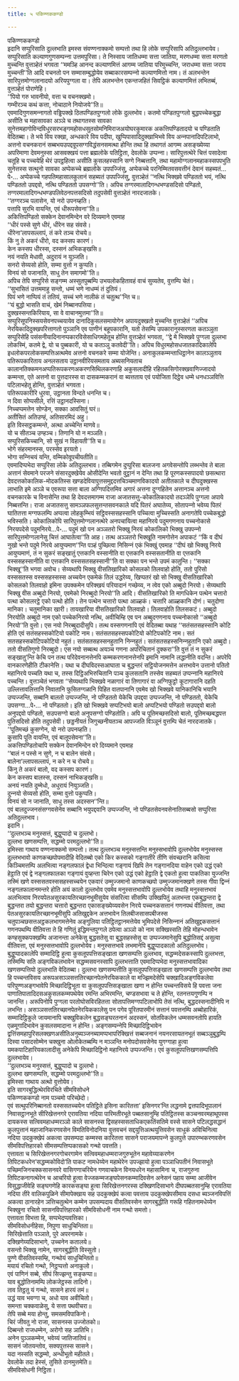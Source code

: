 ```yaml
---
title: ५ पकिण्णककण्डो

---
```

पकिण्णककण्डो  
इदानि सप्पुरिसाति दुल्‍लभाति इमस्स संवण्णनाक्‍कमो सम्पत्तो तथा हि लोके सप्पुरिसापि अतिदुल्‍लभायेव। सप्पुरिसाति कल्याणगुणसम्पन्‍ना उत्तमपुरिसा। ते निस्साय जातिधम्मा सत्ता जातिया, मरणधम्मा सत्ता मरणतो मुच्‍चन्ति वुत्तञ्हेतं भगवता ‘‘ममञ्हि आनन्द कल्याणमित्तं आगम्म जातिया परिमुच्‍चन्ति, जराधम्मा सत्ता जराय मुच्‍चन्ती’’ति आदि वचनतो पन सम्मासम्बुद्धोयेव सब्बाकारसम्पन्‍नो कल्याणमित्तो नाम। तं अलभन्तेन सारिपुत्तमोग्गलानादयो अरियपुग्गला वा। तेपि अलभन्तेन एकन्तजहितं सिवट्ठिकं कल्याणमित्तं लभितब्बं, वुत्तञ्हेतं पोराणेहि।  
‘‘पियो गरु भावनीयो, वत्ता च वचनक्खमो।  
गम्भीरञ्‍च कथं कत्ता, नोचाठाने नियोजये’’ति॥  
एवमादिगुणसमन्‍नागतो वड्ढिपक्खे ठितपण्डितपुग्गलो लोके दुल्‍लभोव। कतमो पण्डितपुग्गलो बुद्धपच्‍चेकबुद्धा असीति च महासावका अञ्‍ञे च तथागतस्स सावका सुनेत्तमहागोविन्दविधुरसरभङ्गमहोसधसुतसोमनिमिराजअयोघरकुमारक अकत्तिपण्डितादयो च पण्डिताति वेदितब्बा। ते भये विय रक्खा, अन्धकारे विय पदीपा, खुप्पिपासादिदुक्खाभिभवे विय अन्‍नपानादिपटिलाभो, अत्तनो वचनकरानं सब्बभयउपद्दवूपसग्गविद्धंसनसमत्था होन्ति तथा हि तथागतं आगम्म असङ्ख्येय्या अपरिमाणा देवमनुस्सा आसवक्खयं पत्ता ब्रह्मलोके पतिट्ठिता, देवलोके उप्पन्‍ना। सारिपुत्तत्थेरे चित्तं पसादेत्वा चतूहि च पच्‍चयेहि थेरं उपट्ठहित्वा असीति कुसलहस्सानि सग्गे निब्बत्तानि, तथा महामोग्गलानमहाकस्सपपभुति सुनेत्तस्स सत्थुनो सावका अप्पेकच्‍चे ब्रह्मलोके उपपज्‍जिंसु, अप्पेकच्‍चे परनिम्मितवसवत्तीनं देवानं सहब्यतं…पे॰… अप्पेकच्‍चे गहपतिमहासालकुलानं सहब्यतं उपपज्‍जिंसु, वुत्तञ्हेतं ‘‘नत्थि भिक्खवे पण्डिततो भयं, नत्थि पण्डिततो उपद्दवो, नत्थि पण्डिततो उपसग्गो’’ति। अपिच तग्गरमालादिगन्धभण्डसदिसो पण्डितो, तग्गरमालादिगन्धभण्डपलिवेठनपत्तसदिसो तदुपसेवी वुत्तञ्हेतं नारदजातके।  
‘‘तग्गरञ्‍च पलासेन, यो नरो उपनय्हति।  
पत्तापि सुरभि वायन्ति, एवं धीरूपसेवना’’ति॥  
अकित्तिपण्डितो सक्‍केन देवानमिन्देन वरे दिय्यमाने एवमाह  
‘‘धीरं पस्से सुणे धीरं, धीरेन सह संवसे।  
धीरेना’लापसल्‍लापं, तं करे तञ्‍च रोचये॥  
किं नु ते अकरं धीरो, वद कस्सप कारणं।  
केन कस्सप धीरस्स, दस्सनं अभिकङ्खसि॥  
नयं नयति मेधावी, अदुरायं न युञ्‍जति।  
सनरो सेय्यसो होति, सम्मा वुत्तो न कुप्पति।  
विनयं सो पजानाति, साधु तेन समागमो’’ति॥  
अपिच तेपि सप्पुरिसे सङ्गम्म अस्सुतपुब्बम्पि उभयलोकहितावहं वाचं सुय्यतेव, वुत्तम्पि चेतं।  
‘‘सुभासितं उत्तममाहु सन्तो, धम्मं भणे नाधम्मं तं दुतियं।  
पियं भणे नाप्पियं तं ततियं, सच्‍चं भणे नालीकं तं चतुत्थ’’न्ति च॥  
‘‘यं बुद्धो भासति वाचं, खेमं निब्बानपत्तिया।  
दुक्खस्सन्तकिरियाय, सा वे वाचानमुत्तमा’’ति॥  
सप्पुरिसूपनिस्सयसेवनपच्‍चयायेव दानादिकुसलसमायोगेन अपायदुक्खतो मुच्‍चन्ति वुत्तञ्हेतं ‘‘अपिच नेरयिकादिदुक्खपरित्ताणतो पुञ्‍ञानि एव पाणीनं बहूपकारानि, यतो तेसम्पि उपकारानुस्सरणता कतञ्‍ञुता सप्पुरिसेहि पसंसनीयादिनानप्पकारविसेसाधिगमहेतूच होन्ति वुत्तञ्हेतं भगवता, ‘‘द्वे मे भिक्खवे पुग्गला दुल्‍लभा लोकस्मिं, कतमे द्वे, यो च पुब्बकारी, यो च कतञ्‍ञु कतवेदी’’ति। अपिच विधुरमहोसधजातकादिकालेपि इधलोकपरलोकसम्पत्तिअत्थमेव अत्तनो वचनकरे सम्मा योजेन्ति। अनाकुलकम्मन्ताधिट्ठानेन कालञ्‍ञुताय पतिरूपकारिताय अनलसताय उट्ठानवीरियसमताय अब्यसनियताच कालानतिक्‍कमनअप्पतिरूपकरणअकरणसिथिलकरणाहि अकुसलादीहि रहितकसिगोरक्खवाणिज्‍जादयो कम्मन्ता, एते अत्तनो वा पुत्तदारस्स वा दासकम्मकरानं वा ब्यत्तताय एवं पयोजिता दिट्ठेव धम्मे धनधञ्‍ञवित्ति पटिलाभहेतू होन्ति, वुत्तञ्हेतं भगवता।  
पतिरूपकारीरि धुरवा, उट्ठानता विन्दते धनन्ति च।  
न दिवा सोप्पसीले, रत्तिं उट्ठानदस्सिना।  
निच्‍चप्पमत्तेन सोण्डेन, सक्‍का आवसितुं घरं॥  
अतीसितं अतिउण्हं, अतिसारमिदं अहु।  
इति विस्सट्ठकम्मन्ते, अत्था अच्‍चेन्ति माणवे॥  
यो च सीतञ्‍च उण्हञ्‍च। तिणानि यो न मञ्‍ञति।  
सप्पुरिसकिच्‍चानि, सो सुखं न विहायती’’ति च॥  
भोगे संहरमानस्स, परस्सेव इरयतो।  
भोगा सन्‍निचयं यन्ति, वम्मिकोवूपचीयतीति॥  
एवमादिप्पभेदा सप्पुरिसा लोके अतिदुल्‍लभाव। तब्बिगमेन दुप्पुरिसा बालजना अगवेसन्तोपि लब्भन्तेव ते बाला अत्तानं सेवमाने परजने संसारदुक्खेयेव ओसीदेन्ति भवतो वुट्ठानं न देन्ति तथा हि पूरणकस्सपादयो छसत्थारा देवदत्तकोकालिक-मोदकतिस्स खण्डदेवियापुत्तसमुद्ददत्तचिञ्‍चमाणविकादयो अतीतकाले च दीघदुक्खस्स लाभाति इमे अञ्‍ञे च एवरूपा सत्ता बाला अग्गिपदित्तमिव अगारं अत्तना दुग्गहितेन अत्तानञ्‍च अत्तनो वचनकारके च विनासेन्ति तथा हि देवदत्तमागम्म राजा अजातसत्तु-कोकालिकादयो तदञ्‍ञेपि पुग्गला अपाये निब्बत्तन्ति। राजा अजातसत्तु सामञ्‍ञफलसुत्तन्तसवनकाले यदि पितरं अघातेय्य, सोतापन्‍नो भवेय्य पितरं घातितत्ता मग्गफलम्पि अप्पत्वा लोहकुम्भियं सट्ठिवस्ससहस्सानि पच्‍चित्वा मुच्‍चिस्सति अनागतेपि पच्‍चेकबुद्धो भविस्सति। कोकालिकोपि सारिपुत्तमोग्गलानत्थेरे अनपचायित्वा महानिरये पदुमगणनाय पच्‍चनोकासे निरयपदेसे पदुमनिरये…पे॰… पदुमं खो पन अञ्‍ञतरो भिक्खु निरयं कोकालिको भिक्खु उपपन्‍नो सारिपुत्तमोग्गलानेसु चित्तं आघातेत्वा’’ति आह। तत्थ अञ्‍ञतरो भिक्खूति नामगोत्तेन अपाकटं ‘‘किं व दीघं नुखो भन्ते पदुमे निरये आयुप्पमाण’’न्ति पञ्हं पुच्छित्वा निसिन्‍नं एकं भिक्खुं एवमाह ‘‘दीघं खो भिक्खु निरये आयुप्पमाणं, तं न सुकरं सङ्खातुं एत्तकानि वस्सानीति वा एत्तकानि वस्ससतानीति वा एत्तकानि वस्ससहस्सानीति वा एत्तकानि वस्ससतसहस्सानी’’ति वा सक्‍का पन भन्ते उपमं कातुन्ति। ‘‘सक्‍का भिक्खू’’ति भगवा अवोच। सेय्यथापि भिक्खु वीसतिखारिको कोसलको तिलवाहो होति, ततो पुरिसो वस्ससतस्स वस्ससहस्सस्स अच्‍चयेन एकमेकं तिलं उद्धरेय्य, खिप्पतरं खो सो भिक्खु वीसतिखारिको कोसलको तिलवाहो इमिना उपक्‍कमेन परिक्खयं परियादानं गच्छेय्य, न त्वेव एको अब्बुदो निरयो। सेय्यथापि भिक्खु वीस अब्बुदो निरयो, एवमेको निरब्बुदो निरयो’’ति आदि। वीसतिखारिको ति मागधिकेन पत्थेन चत्तारो पत्था कोसलरट्ठे एको पत्थो होति। तेन पत्थेन चत्तारो पत्था आळ्हकं। चत्तारि आळ्हकानि दोणं। चतुदोणा मानिका। चतुमानिका खारी। तायखारिया वीसतिखारिको तिलवाहो। तिलवाहोति तिलसकटं। अब्बुदो निरयोति अब्बुदो नाम एको पच्‍चेकनिरयो नत्थि, अवीचिम्हि एव पन अब्बुदगणनाय पच्‍चनोकासो ‘‘अब्बुदो निरयो’’ति वुत्तो। एस नयो निरब्बुदादीसुपि। तत्थ वस्सगणनापि एवं वेदितब्बा यथाह ‘‘सतंसतसहस्सानि कोटि होति एवं सतंसहस्सकोटियो पकोटि नाम। सतंसतसहस्सपकोटियो कोटिपकोटि नाम। सतं सतसहस्सकोटिपकोटियो नहुतं। सतंसतसहस्सनहुतानि निन्‍नहुतं। सतंसतसहस्सनिन्‍नहुतानि एको अब्बुदो। ततो वीसतिगुणो निरब्बुदो। एस नयो सब्बत्थ अयञ्‍च गणना अपरिचितानं दुक्‍करा’’ति वुत्तं तं न सुकरं सङ्खातु’न्ति केचि पन तत्थ परिदेवनानत्तेनपि कम्मकरणनानत्तेनपि इमानि नामानि लद्धानीति वदन्ति। अपरेपि वानकारणेहीति टीकानेत्ति। यथा च दीघविदस्सआघाता च बुद्धन्तरं सट्ठियोजनमत्तेन अत्तभावेन उत्तानो पतितो महानिरये पच्‍चति यथा च, तस्स दिट्ठिअभिरुचितानि पञ्‍च कुलसतानि तस्सेव सहब्यतं उप्पन्‍नानि महानिरये पच्‍चन्ति। वुत्तञ्‍चेतं भगवता ‘‘सेय्यथापि भिक्खवे नळागारं वा तिणागारं वा अग्गिफुट्ठो कूटागारानि दहति उल्‍लित्तावलित्तानि निवातानि फुसितग्गळानि पिहित वातपानानि एवमेव खो भिक्खवे यानिकानिचि भयानि उप्पज्‍जन्ति, सब्बानि बालतो उप्पज्‍जन्ति, नो पण्डिततो येकेचि उपद्दवा उप्पज्‍जन्ति, नो पण्डिततो, येकेचि उपसग्गा…पे॰… नो पण्डिततो। इति खो भिक्खवे सप्पटिभयो बालो अप्पटिभयो पण्डितो सउपद्दवो बालो अनुपद्दवो पण्डितो, सउपसग्गो बालो अनुपसग्गो पण्डितोति। अपि च पूतिमच्छसदिसो बालो, पूतिमच्छबद्धपत्त पुतिसदिसो होति तदुपसेवी। छड्डनीयतं जिगुच्छनीयतञ्‍च आपज्‍जति विञ्‍ञूनं वुत्तम्पि चेतं नारदजातके।  
‘‘पूतिमच्छं कुसग्गेन, यो नरो उपनय्हति।  
कुसापि पूति वायन्ति, एवं बालूपसेवना’’ति॥  
अकत्तिपण्डितोचापि सक्‍केन देवानमिन्देन वरे दिय्यमाने एवमाह  
‘‘बालं न पस्से न सुणे, न च बालेन संवसे।  
बालेना’ल्‍लापसल्‍लापं, न करे न च रोचये॥  
किंनु ते अकरं बालो, वद कस्सप कारणं।  
केन कस्सप बालस्स, दस्सनं नाभिकङ्खसि॥  
अनयं नयति दुम्मेधो, अधुरायं नियुञ्‍जति।  
दुन्‍नयो सेय्यसो होति, सम्मा वुत्तो पकुप्पति।  
विनयं सो न जानाति, साधु तस्स अदस्सन’’न्ति॥  
एवं बालदुज्‍जनसंसग्गवसेनेव सब्बानि भयुपद्दवानि उप्पज्‍जन्ति, नो पण्डितसेवनवसेनातिसब्बसो सप्पुरिसा अतिदुल्‍लभाव।  
इदानि।  
‘‘दुल्‍लभञ्‍च मनुस्सत्तं, बुद्धुप्पादो च दुल्‍लभो।  
दुल्‍लभा खणसम्पत्ति, सद्धम्मो परमदुल्‍लभो’’ति॥  
इमिस्सा गाथाय वण्णनाक्‍कमो सम्पत्तो। तत्थ दुल्‍लभञ्‍च मनुस्सत्तन्ति मनुस्सभावोपि दुल्‍लभोयेव मनुस्सस्स दुल्‍लभभावो काणकच्छपोपमादीहि वेदितब्बो एको किर कस्सको गङ्गातीरे तीणि संवच्छरानि कसित्वा किञ्‍चिमत्तम्पि अलभित्वा नङ्गलफालं द्वेधा भिन्दित्वा गङ्गायं खिपि तेन गङ्गानदिया वाहेन एको उद्धं एको हेट्ठाति एवं द्वे नङ्गलफालका गङ्गायं वुय्हन्ता चिरेन एको उद्धं एको हेट्ठाति द्वे एकतो हुत्वा पाकतिका युज्‍जन्ति तस्मिं खणे वस्ससतवस्ससहस्सच्‍चयेन एकवारं उम्मुज्‍जमानो काणकच्छपो उम्मुज्‍जमानक्खणे तस्स गीवा द्विन्‍नं नङ्गलफालानमन्तरे होति अयं कालो दुल्‍लभोव एवमेव मनुस्सत्तभावोपि दुल्‍लभोयेव तथाहि मनुस्सत्तभावं अलभित्वाव निरयपेतअसुरकायतिरच्छानभूमीसुयेव संसरित्वा सीसम्पि उक्खिपितुं अलभन्ता एकबुद्धन्तरा द्वे बुद्धन्तरा तयो बुद्धन्तरा चत्तारो बुद्धन्तरा एकासङ्ख्येय्यवसेन निरये पच्‍चनकसत्तानं गणनपथं वीतिवत्ता, तथा पेतअसुरकायतिरच्छानभूमीसुपि अतिखुद्दकेन अत्तभावेन तिलबीजसासपबीजस्स चतुपञ्‍चछसत्तअट्ठकलभागमत्तेनेव अङ्गुलिया पतिट्ठितट्ठानमत्तेयेव भूमिपदेसे निसिन्‍नानं अतिखुद्दकसत्तानं गणनपथम्पि वीतिवत्ता ते हि गणितुं इद्धिमन्तपुग्गले ठपेत्वा अञ्‍ञो को नाम सक्खिस्सति तेहि मोहन्धभावेन कण्हसुक्‍कपक्खम्पि अजानन्ता अनेकेसु बुद्धसतेसु वा बुद्धसहस्सेसु वा उप्पज्‍जमानेसुपि बुद्धोतिसद्दं असुत्वा वीतिवत्ता, एवं मनुस्सत्तभावोपि दुल्‍लभोयेव। मनुस्सत्तभावे लभमानेपि बुद्धुप्पादकालो अतिदुल्‍लभोव। बुद्धुप्पादकालेपि सम्मादिट्ठि हुत्वा कुसलूपपत्तिसङ्खाता खणसम्पत्ति दुल्‍लभाव, सद्धम्मदेसकस्सापि दुल्‍लभत्ता, तस्मिम्पि सति अङ्गविकलभावेन सद्धम्मसवनस्सापि दुल्‍लभत्ताति एवमादिप्पभेदा मनुस्सत्तभावादिका खणसम्पत्तियो दुल्‍लभाति वेदितब्बा। दुल्‍लभा खणसम्पत्तीति कुसलूपपत्तिसङ्खाता खणसम्पत्ति दुल्‍लभायेव तथा हि पच्‍चन्तविसय अरूपअसञ्‍ञसत्ततिरच्छानपेतनेरयिककाले वा मज्झिमदेसेपि चक्खादिअङ्गविकलेवा परिपुण्णअङ्गभावेपि मिच्छादिट्ठिभूता वा कुसलूपपत्तिसङ्खाता खणा न होन्ति पच्‍चन्तविसये हि पवत्ता जना पाणातिपातादिदसअकुसलकम्मपथेयेव रमन्ति अभिरमन्ति, चण्डसभावा च ते होन्ति, रतनत्तयगुणम्पि न जानन्ति। अरूपिनोपि पुग्गला परतोघोसविरहितत्ता सोतापत्तिमग्गपटिलाभोपि तेसं नत्थि, बुद्धदस्सनादीनिपि न लभन्ति। असञ्‍ञसत्ततिरच्छानपेतनेरयिककालेसु पन पगेव पूरितपारमीनं सत्तानं पवत्तनम्पि अब्बोहारिकं, सम्मादिट्ठिकुले जायमानापि चक्खुविकलेन बुद्धसङ्घरतनानं अदस्सनं, सोतविकलेन धम्मसवनतोपि हायति एळमूगादिभावेन कुसलसमादाना न होन्ति। अङ्गसम्पन्‍नेपि मिच्छादिट्ठिभावेन द्वत्तिंसमहापुरिसलक्खणअसीतिअनुब्यञ्‍जनब्यामप्पभापरिक्खित्तं सब्बजनानं नयनरसायतनभूतं सब्बञ्‍ञुबुद्धम्पि दिस्वा पसादसोम्मेन चक्खुना ओलोकेतब्बम्पि न मञ्‍ञन्ति मनोपदोसवसेनेव युगग्गाहा हुत्वा यमकपाटिहारियकालादीसु अनेकेपि मिच्छादिट्ठिनो महानिरये उप्पज्‍जन्ति। एवं कुसलूपपत्तिखणसम्पत्तिपि दुल्‍लभायेव।  
‘‘दुल्‍लभञ्‍च मनुस्सत्तं, बुद्धुप्पादो च दुल्‍लभो।  
दुल्‍लभा खणसम्पत्ति, सद्धम्मो परमदुल्‍लभो’’ति॥  
इमिस्सा गाथाय अत्थो वुत्तोयेव।  
इति सागरबुद्धित्थेरविरचिते सीमविसोधने  
पकिण्णककण्डो नाम पञ्‍चमो परिच्छेदो।  
एवं सत्थुपरिनिब्बानतो वस्ससतच्‍चयेन पतिट्ठिते इसिना कारितत्ता’ इसिनगर’न्ति लद्धनामे द्वत्तपादिभूपालानं निवासट्ठानभूते सीरिखेत्तनगरे एरावतिया नदिया पारिमतीरभूते पब्बतसानुम्हि पतिट्ठितस्स कञ्‍चनवरमहाथूपस्स दायकस्स सत्विवमहाधम्मरञ्‍ञो काले सासनस्स द्विसहस्ससताधिकएकतिंसतिमे वस्से सासने पटिलद्धसद्धानं कुलपुत्तानं महाजानिकरणवसेन विमतिविनोदनिया वुत्तवचनं सद्दयुत्तिअत्थयुत्तिवसेन साधुकं अविचिनित्वा नदिया उदकुक्खेपं अकत्वा उपसम्पदा कम्मस्स कारितत्ता सासने पराजयमापन्‍ने कुलपुत्ते उपारम्भकरणवसेन सीमविपत्तिहारको सीमसम्पत्तिप्पकासको गन्थो पवत्तति।  
एत्तावता च सिरिखेत्तनगरगोचरगामेन सत्विवमहाधम्मराजगुरुभूतेन महावेय्याकरणेन तिपिटकधरेन’सद्धम्मकोविदो’ति पाकट नामधेय्येन महाथेरेन उपज्झायो हुत्वा पञ्‍ञाधिपतीनं निवासभूते पच्छिमजिनचक्‍कसासनवरे वासिगणाचरियेन गणवाचकेन विनयधरेन महासामिना च, राजगुरुना तिपिटकनागत्थेरेन च आचरियो हुत्वा वेज्‍जकम्मजङ्घपेसनकम्मादिवसेन अनेसनं पहाय सम्मा आजीवेन विसुद्धाजीवेहि सङ्घगणेहि कारकसङ्घा हुत्वा सिरिखेत्तनगरस्स दक्खिणदिसाभागे दीघपब्बतसानुम्हि एरावतिया नदिया तीरे वालिकपुळिने सीमापेक्खाय सह उदकुक्खेपं कत्वा पवत्ताय उदकुक्खेपसीमाय दसधा ब्यञ्‍जनविपत्तिं अकत्वा ठानारहेन ञत्तिचतुत्थेन कम्मेन उपसम्पदाय वीसतिवस्सेन सागरबुद्धीति गरूहि गहितनामधेय्येन भिक्खुना रचितो सासनविपत्तिहारको सीमविसोधनी नाम गन्थो समत्तो।  
एत्तावता विभत्ता हि, सप्पभेदप्पवत्तिका।  
सीमविसोधनीहेसा, निपुणा साधुचिन्तिता॥  
सिरिखेत्ताति पञ्‍ञाते, पुरे अपरनामके।  
दक्खिणेय्यदिसाभागे, उच्‍चनेन कतालये॥  
वसन्तो भिक्खु नामेन, सागरबुद्धीति विस्सुतो।  
पुण्णे वीसतिवस्सम्हि, गन्थोयं साधुचिन्तितो॥  
मयायं रचितो गन्थो, निट्ठप्पत्तो अनाकुलो।  
एवं पाणिनं सब्बे, सीघं सिज्झन्तु सङ्कप्पा॥  
याव बुद्धोतिनामम्पि लोकजेट्ठस्स तादिनो।  
ताव तिट्ठतु यं गन्थो, सासने हारयं तमं॥  
उद्धं याव भवग्गा च, अधो याव अवीचितो।  
समन्ता चक्‍कवाळेसु, ये सत्ता पथवीचरा॥  
तेपि सब्बे मया होन्तु, समसमविपाकिनो।  
चिरं जीवतु नो राजा, सासनस्स उज्‍जोतको॥  
दिब्बन्तो राजधम्मेन, अरोगो सह ञातिभि।  
अनेन पुञ्‍ञकम्मेन, भवेय्यं जातिजातियं॥  
सासनं जोतयन्तोव, सक्यपुत्तस्स सासने।  
यदा नस्सति सद्धम्मो, अन्धीभूतो महीतले।  
देवलोके तदा हेस्सं, तुसिते ठानमुत्तमेति॥  
सीमविसोधनी निट्ठिता।  